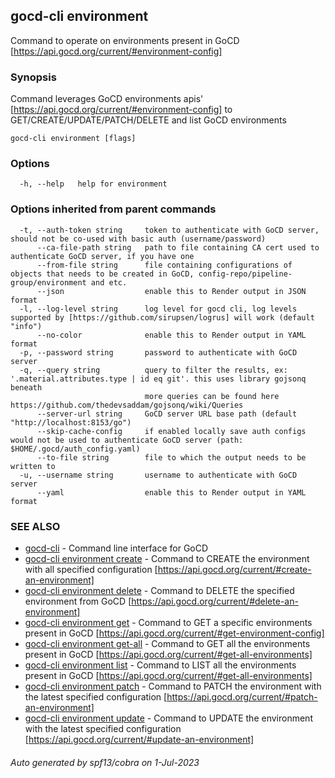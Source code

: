 ## gocd-cli environment

Command to operate on environments present in GoCD [https://api.gocd.org/current/#environment-config]

### Synopsis

Command leverages GoCD environments apis' [https://api.gocd.org/current/#environment-config] to 
GET/CREATE/UPDATE/PATCH/DELETE and list GoCD environments

```
gocd-cli environment [flags]
```

### Options

```
  -h, --help   help for environment
```

### Options inherited from parent commands

```
  -t, --auth-token string     token to authenticate with GoCD server, should not be co-used with basic auth (username/password)
      --ca-file-path string   path to file containing CA cert used to authenticate GoCD server, if you have one
      --from-file string      file containing configurations of objects that needs to be created in GoCD, config-repo/pipeline-group/environment and etc.
      --json                  enable this to Render output in JSON format
  -l, --log-level string      log level for gocd cli, log levels supported by [https://github.com/sirupsen/logrus] will work (default "info")
      --no-color              enable this to Render output in YAML format
  -p, --password string       password to authenticate with GoCD server
  -q, --query string          query to filter the results, ex: '.material.attributes.type | id eq git'. this uses library gojsonq beneath
                              more queries can be found here https://github.com/thedevsaddam/gojsonq/wiki/Queries
      --server-url string     GoCD server URL base path (default "http://localhost:8153/go")
      --skip-cache-config     if enabled locally save auth configs would not be used to authenticate GoCD server (path: $HOME/.gocd/auth_config.yaml)
      --to-file string        file to which the output needs to be written to
  -u, --username string       username to authenticate with GoCD server
      --yaml                  enable this to Render output in YAML format
```

### SEE ALSO

* [gocd-cli](gocd-cli.md)	 - Command line interface for GoCD
* [gocd-cli environment create](gocd-cli_environment_create.md)	 - Command to CREATE the environment with all specified configuration [https://api.gocd.org/current/#create-an-environment]
* [gocd-cli environment delete](gocd-cli_environment_delete.md)	 - Command to DELETE the specified environment from GoCD [https://api.gocd.org/current/#delete-an-environment]
* [gocd-cli environment get](gocd-cli_environment_get.md)	 - Command to GET a specific environments present in GoCD [https://api.gocd.org/current/#get-environment-config]
* [gocd-cli environment get-all](gocd-cli_environment_get-all.md)	 - Command to GET all the environments present in GoCD [https://api.gocd.org/current/#get-all-environments]
* [gocd-cli environment list](gocd-cli_environment_list.md)	 - Command to LIST all the environments present in GoCD [https://api.gocd.org/current/#get-all-environments]
* [gocd-cli environment patch](gocd-cli_environment_patch.md)	 - Command to PATCH the environment with the latest specified configuration [https://api.gocd.org/current/#patch-an-environment]
* [gocd-cli environment update](gocd-cli_environment_update.md)	 - Command to UPDATE the environment with the latest specified configuration [https://api.gocd.org/current/#update-an-environment]

###### Auto generated by spf13/cobra on 1-Jul-2023
